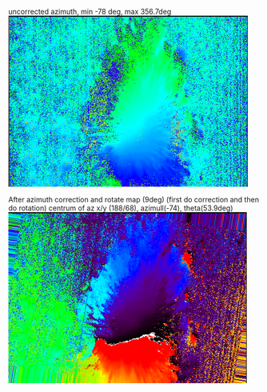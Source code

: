 uncorrected azimuth, min -78 deg, max 356.7deg
![alttext](https://github.com/mbenko908/Inversion/blob/7d28a4bfd61d00073e394f87ebded97eb6f8c1b2/CaI_GRIS/azimuth.png)

After azimuth correction and rotate map (9deg) (first do correction and then do rotation)
centrum of az x/y (188/68), azimull(-74), theta(53.9deg)
![alttext](https://github.com/mbenko908/Inversion/blob/61f8e9e8c217031e1c48d6766bf87f48384d8fac/CaI_GRIS/azimuth_CaI_corrected.png)
